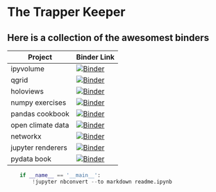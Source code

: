 
# The Trapper Keeper
## Here is a collection of the awesomest binders

|Project|Binder Link|
|------|------|
|ipyvolume  | <a href="https://beta.mybinder.org/v2/gh/quantopian/qgrid-notebooks/master?filepath=index.ipynb" target="_blank"><img alt="Binder" src="http://mybinder.org/badge.svg"></a>|
|qgrid | <a href="https://beta.mybinder.org/v2/gh/maartenbreddels/ipyvolume/master?filepath=notebooks/simple.ipynb" target="_blank"><img alt="Binder" src="http://mybinder.org/badge.svg"></a>|
|holoviews | <a href="https://mybinder.org/v2/gh/ioam/holoviews-contrib/master" target="_blank"><img alt="Binder" src="http://mybinder.org/badge.svg"></a>|
|numpy exercises | <a href="http://mybinder.org/repo/rougier/numpy-100/notebooks/100%20Numpy%20exercises.ipynb" target="_blank"><img alt="Binder" src="http://mybinder.org/badge.svg"></a>|
|pandas cookbook | <a href="https://hub.mybinder.org/user/jvns-pandas-cookbook-phiwyykj/tree" target="_blank"><img alt="Binder" src="http://mybinder.org/badge.svg"></a>|
|open climate data | <a href="https://hub.mybinder.org/user/openclimatedata-notebooks-hdvlcnfn/tree" target="_blank"><img alt="Binder" src="http://mybinder.org/badge.svg"></a>|
|networkx | <a href="https://hub.mybinder.org/user/networkx-notebooks-i52glmx3/tree" target="_blank"><img alt="Binder" src="http://mybinder.org/badge.svg"></a>|
|jupyter renderers | <a href="https://hub.mybinder.org/user/jupyterlab-jupyter-renderers-ubadkbro/tree/notebooks" target="_blank"><img alt="Binder" src="http://mybinder.org/badge.svg"></a>|
|pydata book| <a href="https://hub.mybinder.org/user/wesm-pydata-book-0c8x45oo/tree" target="_blank"><img alt="Binder" src="http://mybinder.org/badge.svg"></a>|


```python
    if __name__ == '__main__':
        !jupyter nbconvert --to markdown readme.ipynb
```
